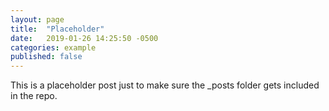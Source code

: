 ```yaml
---
layout: page
title:  "Placeholder"
date:   2019-01-26 14:25:50 -0500
categories: example
published: false
---
```

This is a placeholder post just to make sure the _posts folder gets included in the repo.